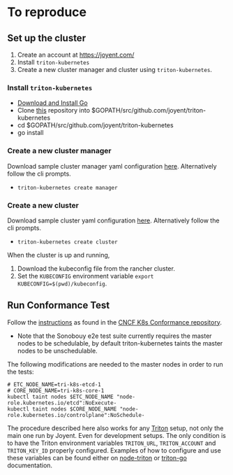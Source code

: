 # To reproduce

## Set up the cluster

1. Create an account at https://joyent.com/
2. Install `triton-kubernetes`
3. Create a new cluster manager and cluster using `triton-kubernetes`.

### Install `triton-kubernetes`
* [Download and Install Go](https://github.com/golang/go#download-and-install)
* Clone [this](https://github.com/joyent/triton-kubernetes) repository into $GOPATH/src/github.com/joyent/triton-kubernetes
* cd $GOPATH/src/github.com/joyent/triton-kubernetes
* go install

### Create a new cluster manager
Download sample cluster manager yaml configuration [here](https://github.com/joyent/triton-kubernetes/blob/master/examples/silent-install/triton/manager-on-triton.yaml). Alternatively follow the cli prompts.
* `triton-kubernetes create manager`

### Create a new cluster
Download sample cluster yaml configuration [here](https://github.com/joyent/triton-kubernetes/blob/master/examples/silent-install/triton/cluster-triton-ha.yaml). Alternatively follow the cli prompts.
* `triton-kubernetes create cluster`

When the cluster is up and running,

1. Download the kubeconfig file from the rancher cluster.
2. Set the `KUBECONFIG` environment variable `export KUBECONFIG=$(pwd)/kubeconfig`.

## Run Conformance Test

Follow the
[instructions](https://github.com/cncf/k8s-conformance/blob/master/instructions.md)
as found in the [CNCF K8s Conformance repository](https://github.com/cncf/k8s-conformance).

* Note that the Sonobouy e2e test suite currently requires the master nodes to be schedulable, by default triton-kubernetes taints the master nodes to be unschedulable.

The following modifications are needed to the master nodes in order to run the tests:

```
# ETC_NODE_NAME=tri-k8s-etcd-1
# CORE_NODE_NAME=tri-k8s-core-1
kubectl taint nodes $ETC_NODE_NAME "node-role.kubernetes.io/etcd":NoExecute-
kubectl taint nodes $CORE_NODE_NAME "node-role.kubernetes.io/controlplane":NoSchedule-
```

The procedure described here also works for any [Triton](https://github.com/joyent/triton) setup, not only the main one run by Joyent. Even for development setups. The only condition is to have the Triton environment variables `TRITON_URL`, `TRITON_ACCOUNT` and `TRITON_KEY_ID` properly configured. Examples of how to configure and use these variables can be found either on [node-triton](https://github.com/joyent/node-triton) or [triton-go](https://github.com/joyent/triton-go) documentation.
